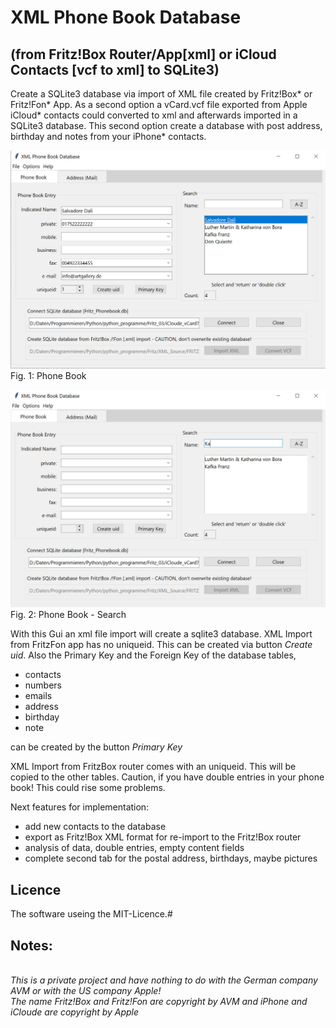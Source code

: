 # XML Phone Book Database 
## (from Fritz!Box Router/App[xml] or iCloud Contacts [vcf to xml] to SQLite3)

Create a SQLite3 database via import of XML file created by Fritz!Box* or Fritz!Fon* App. 
As a second option a vCard.vcf file exported from Apple iCloud* contacts could converted to xml and afterwards imported in a SQLite3 database.
This second option create a database with post address, birthday and notes from your iPhone* contacts.


![XML Phone Book Database](Pictures/XML_Phone_Book_Database_20210307_db_tb.jpg?raw=true)
Fig. 1: Phone Book

![XML Phone Book Database Search](Pictures/XML_Phone_Book_Database_20210307_search_tb.jpg?raw=true)
Fig. 2: Phone Book - Search

With this Gui an xml file import will create a sqlite3 database. 
XML Import from FritzFon app has no uniqueid. This can be created via button *Create uid*. Also the Primary Key and the Foreign Key of the database tables,
- contacts
- numbers
- emails
- address
- birthday
- note

can be created by the button *Primary Key*

XML Import from FritzBox router comes with an uniqueid. This will be copied to the other tables.
Caution, if you have double entries in your phone book! This could rise some problems.

Next features for implementation:
- add new contacts to the database
- export as Fritz!Box XML format for re-import to the Fritz!Box router
- analysis of data, double entries, empty content fields
- complete second tab for the postal address, birthdays, maybe pictures

## Licence
The software useing the MIT-Licence.#

## Notes:
</br>*This is a private project and have nothing to do with the German company AVM or with the US company Apple! 
</br>*The name Fritz!Box and Fritz!Fon are copyright by AVM* and iPhone and iCloude are copyright by Apple*

